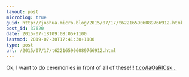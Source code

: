 ```yaml
---
layout: post
microblog: true
guid: http://joshua.micro.blog/2015/07/17/t622165906089766912.html
post_id: 37620
date: 2015-07-18T09:08:05+1100
lastmod: 2019-07-30T17:41:30+1100
type: post
url: /2015/07/17/t622165906089766912.html
---
```

Ok, I want to do ceremonies in front of all of these!!! [t.co/IaOaRlCsk...](http://t.co/IaOaRlCsku)
